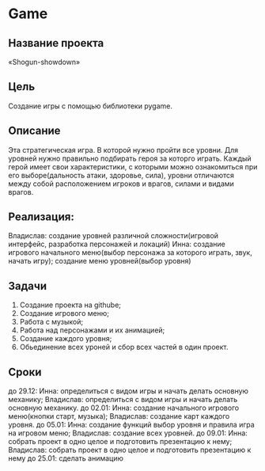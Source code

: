 # Game 
## Название проекта
«Shogun-showdown»
## Цель
Создание игры с помощью библиотеки pygame.
## Описание
Эта стратегическая игра. В которой нужно пройти все уровни. Для уровней нужно правильно подбирать героя за которго играть. Каждый герой имеет свои характеристики, с которыми можно ознакомиться при его выборе(дальность атаки, здоровье, сила), уровни отличаются между собой расположением игроков и врагов, силами и видами врагов.
## Реализация:
Владислав: создание уровней различной сложности(игровой интерфейс, разработка персонажей и локаций)
Инна: создание игрового начального меню(выбор персонажа за которого играть, звук, начать игру);
создание меню уровней(выбор уровня)
## Задачи
1. Создание проекта на githube;
2. Создание игрового меню;
3. Работа с музыкой;
4. Работа над персонажами и их анимацией;
5. Создание каждого уровня;
6. Обьединение всех уроней и сбор всех частей в один проект. 
## Сроки
до 29.12:
Инна: определиться с видом игры и начать делать основную механику;
Владислав: определиться с видом игры и начать делать основную механику.
до 02.01:
Инна: создание начального игрового меню(кнопки старт, музыка);
Владислав: создание карт каждого уровня.
до 05.01:
Инна: создание функций выбор уровня и правила игра на игровом меню;
Владислав: создание всех уровней.
до 09.01:
Инна: собрать проект в одно целое и подготовить презентацию к нему;
Владислав: собрать проект в одно целое и подготовить презентацию к нему
до 25.01:
сделать анимацию
